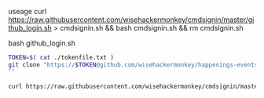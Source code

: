 useage 
curl https://raw.githubusercontent.com/wisehackermonkey/cmdsignin/master/github_login.sh > cmdsignin.sh && bash cmdsignin.sh && rm cmdsignin.sh


bash github_login.sh


```sh
TOKEN=$( cat ./tokenfile.txt )
git clone "https://$TOKEN@github.com/wisehackermonkey/happenings-events-test-automation.git"
``

curl https://raw.githubusercontent.com/wisehackermonkey/cmdsignin/master/github_login.sh | bash
